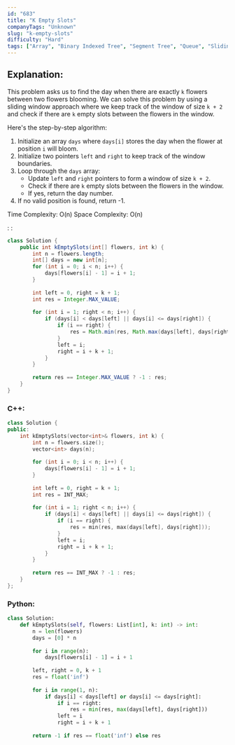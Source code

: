 ```yaml
---
id: "683"
title: "K Empty Slots"
companyTags: "Unknown"
slug: "k-empty-slots"
difficulty: "Hard"
tags: ["Array", "Binary Indexed Tree", "Segment Tree", "Queue", "Sliding Window", "Heap (Priority Queue)", "Ordered Set", "Monotonic Queue"]
---
```


## Explanation:

This problem asks us to find the day when there are exactly `k` flowers between two flowers blooming. We can solve this problem by using a sliding window approach where we keep track of the window of size `k + 2` and check if there are `k` empty slots between the flowers in the window. 

Here's the step-by-step algorithm:
1. Initialize an array `days` where `days[i]` stores the day when the flower at position `i` will bloom.
2. Initialize two pointers `left` and `right` to keep track of the window boundaries.
3. Loop through the `days` array:
   - Update `left` and `right` pointers to form a window of size `k + 2`.
   - Check if there are `k` empty slots between the flowers in the window.
   - If yes, return the day number.
4. If no valid position is found, return -1.

Time Complexity: O(n)
Space Complexity: O(n)

:
:
```java
class Solution {
    public int kEmptySlots(int[] flowers, int k) {
        int n = flowers.length;
        int[] days = new int[n];
        for (int i = 0; i < n; i++) {
            days[flowers[i] - 1] = i + 1;
        }
        
        int left = 0, right = k + 1;
        int res = Integer.MAX_VALUE;
        
        for (int i = 1; right < n; i++) {
            if (days[i] < days[left] || days[i] <= days[right]) {
                if (i == right) {
                    res = Math.min(res, Math.max(days[left], days[right]));
                }
                left = i;
                right = i + k + 1;
            }
        }
        
        return res == Integer.MAX_VALUE ? -1 : res;
    }
}
```

### C++:
```cpp
class Solution {
public:
    int kEmptySlots(vector<int>& flowers, int k) {
        int n = flowers.size();
        vector<int> days(n);
        
        for (int i = 0; i < n; i++) {
            days[flowers[i] - 1] = i + 1;
        }
        
        int left = 0, right = k + 1;
        int res = INT_MAX;
        
        for (int i = 1; right < n; i++) {
            if (days[i] < days[left] || days[i] <= days[right]) {
                if (i == right) {
                    res = min(res, max(days[left], days[right]));
                }
                left = i;
                right = i + k + 1;
            }
        }
        
        return res == INT_MAX ? -1 : res;
    }
};
```

### Python:
```python
class Solution:
    def kEmptySlots(self, flowers: List[int], k: int) -> int:
        n = len(flowers)
        days = [0] * n
        
        for i in range(n):
            days[flowers[i] - 1] = i + 1
        
        left, right = 0, k + 1
        res = float('inf')
        
        for i in range(1, n):
            if days[i] < days[left] or days[i] <= days[right]:
                if i == right:
                    res = min(res, max(days[left], days[right]))
                left = i
                right = i + k + 1
        
        return -1 if res == float('inf') else res
```